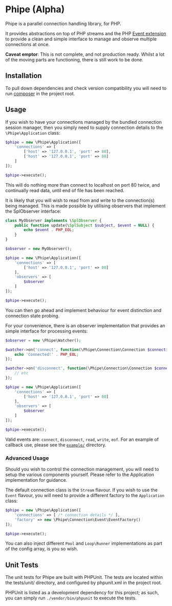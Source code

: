 # Phipe (Alpha)

Phipe is a parallel connection handling library, for PHP.

It provides abstractions on top of PHP streams and the PHP [Event extension](http://php.net/event) to provide a clean
and simple interface to manage and observe multiple connections at once.

__Caveat emptor__: This is not complete, and not production ready. Whilst a lot of the moving parts are functioning,
there is still work to be done.

## Installation

To pull down dependencies and check version compatibility you will need to run [composer](http://getcomposer.org) in
the project root.

## Usage

If you wish to have your connections managed by the bundled connection session manager, then you simply need to supply
connection details to the `\Phipe\Application` class:

```php
$phipe = new \Phipe\Application([
	'connections' => [
		['host' => '127.0.0.1', 'port' => 80],
		['host' => '127.0.0.1', 'port' => 80]
	]
]);

$phipe->execute();
```

This will do nothing more than connect to localhost on port 80 twice, and continually read data, until end of file
has been reached.

It is likely that you will wish to read from and write to the connection(s) being managed. This is made possible by
utilising observers that implement the SplObserver interface:

```php
class MyObserver implements \SplObserver {
	public function update(\SplSubject $subject, $event = NULL) {
		echo $event . PHP_EOL;
	}
}

$observer = new MyObserver();

$phipe = new \Phipe\Application([
	'connections' => [
		['host' => '127.0.0.1', 'port' => 80]
	],
	'observers' => [
		$observer
	]
]);

$phipe->execute();
```

You can then go ahead and implement behaviour for event distinction and connection state probing.

For your convenience, there is an observer implementation that provides an simple interface for processing events:

```php
$observer = new \Phipe\Watcher();

$watcher->on('connect', function(\Phipe\Connection\Connection $connection) {
	echo 'Connected!' . PHP_EOL;
});

$watcher->on('disconnect', function(\Phipe\Connection\Connection $connection) {
	// etc
});

$phipe = new \Phipe\Application([
	'connections' => [
		['host' => '127.0.0.1', 'port' => 80]
	],
	'observers' => [
		$observer
	]
]);

$phipe->execute();
```

Valid events are: `connect`, `disconnect`, `read`, `write`, `eof`. For an example of callback use, please see
the [`example/`](example/) directory.

### Advanced Usage

Should you wish to control the connection management, you will need to setup the various components yourself. Please
refer to the Application implementation for guidance.

The default connection class is the `Stream` flavour. If you wish to use the `Event` flavour, you will need to provide
a different factory to the `Application` class:

```php
$phipe = new \Phipe\Application([
	'connections' => [ /* connection details */ ],
	'factory' => new \Phipe\Connection\Event\EventFactory()
]);

$phipe->execute();
```

You can also inject different `Pool` and `Loop\Runner` implementations as part of the config array, is you so wish.

## Unit Tests

The unit tests for Phipe are built with PHPUnit. The tests are located within the tests/unit/ directory, and configured by phpunit.xml in the project root.

PHPUnit is listed as a development dependency for this project; as such, you can simply run `./vendor/bin/phpunit` to execute the tests.
